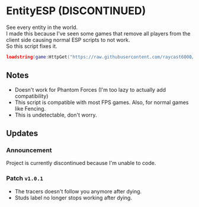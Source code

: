 # EntityESP (DISCONTINUED)
See every entity in the world. \
I made this because I've seen some games that remove all players from the client side causing normal ESP scripts to not work. \
So this script fixes it.

```lua
loadstring(game:HttpGet("https://raw.githubusercontent.com/raycast6000/EntityESP/main/loader.lua"))()
```
## Notes
- Doesn't work for Phantom Forces (I'm too lazy to actually add compatibility)
- This script is compatible with most FPS games. Also, for normal games like Fencing.
- This is undetectable, don't worry.
## Updates
### **Announcement**
Project is currently discontinued because I'm unable to code.

### **Patch** `v1.0.1`
- The tracers doesn't follow you anymore after dying.
- Studs label no longer stops working after dying.
